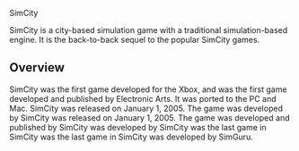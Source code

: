 SimCity

SimCity is a city-based simulation game with a traditional simulation-based engine. It is the back-to-back sequel to the popular SimCity games.

## Overview

SimCity was the first game developed for the Xbox, and was the first game developed and published by Electronic Arts. It was ported to the PC and Mac. SimCity was released on January 1, 2005. The game was developed by                                                                                                                                                                             SimCity was released on January 1, 2005. The game was developed and published by                                                                              SimCity was developed by                                         SimCity was the last game in                                     SimCity was the last game in                          SimCity was developed by                SimGuru.